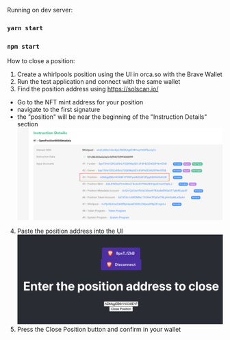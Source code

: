 Running on dev server:

### `yarn start`

### `npm start`

How to close a position:

1) Create a whirlpools position using the UI in orca.so with the Brave Wallet
2) Run the test application and connect with the same wallet
3) Find the position address using https://solscan.io/
  - Go to the NFT mint address for your position
  - navigate to the first signature
  - the "position" will be near the beginning of the "Instruction Details" section
    ![demo](public/position.png)
4) Paste the position address into the UI
   ![paste](public/demo.png)
5) Press the Close Position button and confirm in your wallet
